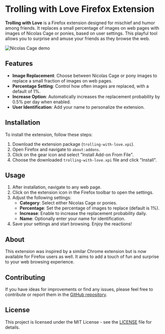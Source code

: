 # Trolling with Love Firefox Extension

**Trolling with Love** is a Firefox extension designed for mischief and humor among friends. It replaces a small percentage of images on web pages with images of Nicolas Cage or ponies, based on user settings. This playful tool allows you to surprise and amuse your friends as they browse the web.

![Nicolas Cage demo](docs/images/demo1.png?raw=true "Nicolas Cage demo")

## Features

- **Image Replacement**: Choose between Nicolas Cage or pony images to replace a small fraction of images on web pages.
- **Percentage Setting**: Control how often images are replaced, with a default of 1%.
- **Increase Option**: Automatically increases the replacement probability by 0.5% per day when enabled.
- **User Identification**: Add your name to personalize the extension.

## Installation

To install the extension, follow these steps:

1. Download the extension package (`trolling-with-love.xpi`).
2. Open Firefox and navigate to `about:addons`.
3. Click on the gear icon and select "Install Add-on From File".
4. Choose the downloaded `trolling-with-love.xpi` file and click "Install".

## Usage

1. After installation, navigate to any web page.
2. Click on the extension icon in the Firefox toolbar to open the settings.
3. Adjust the following settings:
   - **Category**: Select either Nicolas Cage or ponies.
   - **Percentage**: Set the percentage of images to replace (default is 1%).
   - **Increase**: Enable to increase the replacement probability daily.
   - **Name**: Optionally enter your name for identification.
4. Save your settings and start browsing. Enjoy the reactions!

## About

This extension was inspired by a similar Chrome extension but is now available for Firefox users as well. It aims to add a touch of fun and surprise to your web browsing experience.

## Contributing

If you have ideas for improvements or find any issues, please feel free to contribute or report them in the [GitHub repository](https://github.com/bottiger/trolling-with-love).

## License

This project is licensed under the MIT License - see the [LICENSE](LICENSE) file for details.